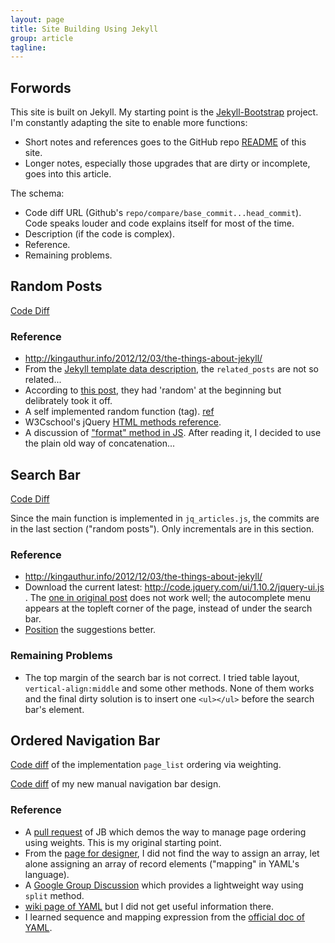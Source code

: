 ```yaml
---
layout: page
title: Site Building Using Jekyll
group: article
tagline: 
---
```


## Forwords

This site is built on Jekyll. 
My starting point is the 
[Jekyll-Bootstrap](http://jekyllbootstrap.com)
project. 
I'm constantly adapting the site to enable more functions:

   * Short notes and references goes to the GitHub repo 
   [README]({{site.base_links.this_repo}}/blob/master/README.md)
   of this site. 
   * Longer notes, especially those upgrades that are dirty or incomplete, 
   goes into this article. 

The schema:

   * Code diff URL (Github's `repo/compare/base_commit...head_commit`).
   Code speaks louder and code explains itself for most of the time. 
   * Description (if the code is complex).
   * Reference.
   * Remaining problems. 

## Random Posts

[Code Diff]({{site.base_links.this_repo}}/compare/b02d1ff43aa1c14401d5502c3d9cebcf39626e2a...f33755bca5dc7132f811d451da660b05e99a58c6)

### Reference 

   * <http://kingauthur.info/2012/12/03/the-things-about-jekyll/>
   * From the 
   [Jekyll template data description](https://github.com/mojombo/jekyll/wiki/Template-Data), 
   the `related_posts` are not so related... 
   * According to 
   [this post](http://ecommerce.shopify.com/c/shopify-discussion/t/can-i-use-random-numbers-in-liquid-1250), 
   they had 'random' at the beginning but delibrately took it off. 
   * A self implemented random function (tag). 
   [ref](http://stackoverflow.com/questions/11397245/jekyll-randomly-sort-collection)
   * W3Cschool's jQuery 
   [HTML methods reference](http://www.w3schools.com/jquery/jquery_ref_html.asp).
   * A discussion of 
   ["format" method in JS](http://stackoverflow.com/questions/1038746/equivalent-of-string-format-in-jquery). 
   After reading it, I decided to use the plain old way of concatenation... 

## Search Bar

[Code Diff]({{site.base_links.this_repo}}/compare/f33755bca5dc7132f811d451da660b05e99a58c6...84cc7ed67ea200e9c4f1b6c7e86ce654596ec945)

Since the main function is implemented in `jq_articles.js`, 
the commits are in the last section ("random posts"). 
Only incrementals are in this section. 

### Reference 

   * <http://kingauthur.info/2012/12/03/the-things-about-jekyll/>
   * Download the current latest:
   <http://code.jquery.com/ui/1.10.2/jquery-ui.js> .
   The [one in original post](http://code.jquery.com/ui/1.8.18/jquery-ui.js) does not work well;
   the autocomplete menu appears at the topleft corner of the page, instead of under the search bar.
   * [Position](http://api.jqueryui.com/autocomplete/#option-position)
   the suggestions better. 

### Remaining Problems

   * The top margin of the search bar is not correct. 
   I tried table layout, `vertical-align:middle` and some other methods. 
   None of them works and the final dirty solution is to insert one 
   `<ul></ul>` before the search bar's element. 

## Ordered Navigation Bar

[Code diff]({{site.base_links.this_repo}}/compare/77fc4c0d57f6a08863f2b808a736fb45b307d98a...dae3431360fd05972104003311e966810e821220) of the implementation `page_list` ordering via weighting. 

[Code diff]({{site.base_links.this_repo}}/compare/b6409e6cc555f93db2ffbbb31383b8a810bd5ac1...f2b661bb1329efd3b91a1ab4c14e0a3f48d89adb) of my new manual navigation bar design. 

### Reference

   * A [pull request](https://github.com/plusjade/jekyll-bootstrap/pull/134) of JB
   which demos the way to manage page ordering using weights. 
   This is my original starting point. 
   * From the [page for designer](https://github.com/Shopify/liquid/wiki/Liquid-for-Designers), 
   I did not find the way to assign an array, 
   let alone assigning an array of record elements ("mapping" in YAML's language). 
   * A [Google Group Discussion](https://groups.google.com/forum/?fromgroups=#!topic/liquid-templates/qwE5hWk-Kik)
   which provides a lightweight way using `split` method.
   * [wiki page of YAML](http://en.wikipedia.org/wiki/YAML) but I did not get useful information there.
   * I learned sequence and mapping expression from the [official doc of YAML](http://yaml.org/spec/1.0/).


